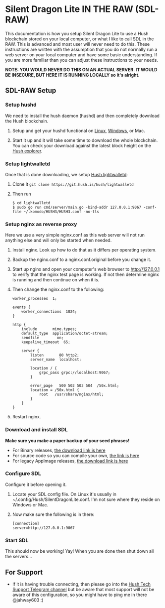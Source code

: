 # Silent Dragon Lite IN THE RAW (SDL-RAW)

This documentation is how you setup Silent Dragon Lite to use a Hush blockchain stored on your local computer, or what I like to call SDL in the RAW. This is advanced and most user will never need to do this. These instructions are written with the assumption that you do not normally run a web server on your local computer and have some basic understanding. If you are more familiar than you can adjust these instructions to your needs.

**NOTE: YOU WOULD NEVER DO THIS ON AN ACTUAL SERVER. IT WOULD BE INSECURE, BUT HERE IT IS RUNNING LOCALLY so it's alright.**

## SDL-RAW Setup

### Setup hushd

We need to install the hush daemon (hushd) and then completely download the Hush blockchain.

1. Setup and get your hushd functional on [Linux](hushd-desktop-linux.md), [Windows](hushd-desktop-windows.md), or Mac.

1. Start it up and it will take some time to download the whole blockchain. You can check your download against the latest block height on the [Hush explorer](https://explorer.hush.is/).

### Setup lightwalletd

Once that is done downloading, we setup [Hush lightwalletd](https://git.hush.is/hush/lightwalletd):

1. Clone it ```git clone https://git.hush.is/hush/lightwalletd```

1. Then run

	```
	$ cd lightwalletd
	$ sudo go run cmd/server/main.go -bind-addr 127.0.0.1:9067 -conf-file ~/.komodo/HUSH3/HUSH3.conf -no-tls
	```

### Setup nginx as reverse proxy

Here we use a very simple nginx.conf as this web server will not run anything else and will only be started when needed.

1. Install nginx. Look up how to do that as it differs per operating system.

1. Backup the nginx.conf to a nginx.conf.original before you change it.

1. Start up nginx and open your computer's web browser to http://127.0.0.1 to verify that the nginx test page is working. If not then determine nginx is running and then continue on when it is.

1. Then change the nginx.conf to the following:

	```
	worker_processes  1;

	events {
    	worker_connections  1024;
	}

	http {
		include       mime.types;
		default_type  application/octet-stream;
		sendfile        on;
		keepalive_timeout  65;
		
		server {
	    	listen       80 http2;
	        server_name  localhost;
	
	    	location / {
		   		grpc_pass grpc://localhost:9067;
	    	}
	
	        error_page   500 502 503 504  /50x.html;
		    location = /50x.html {
	    	    root   /usr/share/nginx/html;
	    	}
		}
	}
	```

1. Restart nginx.

### Download and install SDL

**Make sure you make a paper backup of your seed phrases!**

- For Binary releases, [the download link is here](https://git.hush.is/hush/SilentDragonLite/releases)
- For source code so you can compile your own, [the link is here](https://git.hush.is/hush/SilentDragonLite/src/branch/master/README.md)
- For legacy AppImage releases, [the download link is here](https://github.com/MyHush/SilentDragonLite/releases)

### Configure SDL

Configure it before opening it.

1. Locate your SDL config file. On Linux it's usually in ~/.config/Hush/SilentDragonLite.conf. I'm not sure where they reside on Windows or Mac.

1. Now make sure the following is in there:

	```
	[connection]
	server=http://127.0.0.1:9067
	```

### Start SDL 

This should now be working! Yay! When you are done then shut down all the servers...

## For Support

- If it is having trouble connecting, then please go into the [Hush Tech Support Telegram channel](https://t.me/hush8support) but be aware that most support will not be aware of this configuration, so you might have to ping me in there @jahway603 :)

